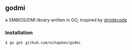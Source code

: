 ## godmi
a SMBIOS/DMI library written in GO, Inspired by [dmidecode](http://www.nongnu.org/dmidecode/)

### Installation
```
$ go get github.com/ochapman/godmi
```
